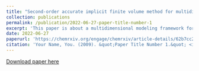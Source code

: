 ```yaml
---
title: "Second-order accurate implicit finite volume method for multidimensional modeling of PFAS transport in unsaturated porous media with variable surface tension"
collection: publications
permalink: /publication/2022-06-27-paper-title-number-1
excerpt: 'This paper is about a multidimensional modeling framework for the transient PFAS transport in the unsaturated porous media based on the second order accuracy finite volume method.'
date: 2022-06-27
paperurl: 'https://chemrxiv.org/engage/chemrxiv/article-details/62b7cc240bba5db8c1753c27'
citation: 'Your Name, You. (2009). &quot;Paper Title Number 1.&quot; <i>Journal 1</i>. 1(1).'
---
```


[Download paper here](https://chemrxiv.org/engage/chemrxiv/article-details/62b7cc240bba5db8c1753c27)

